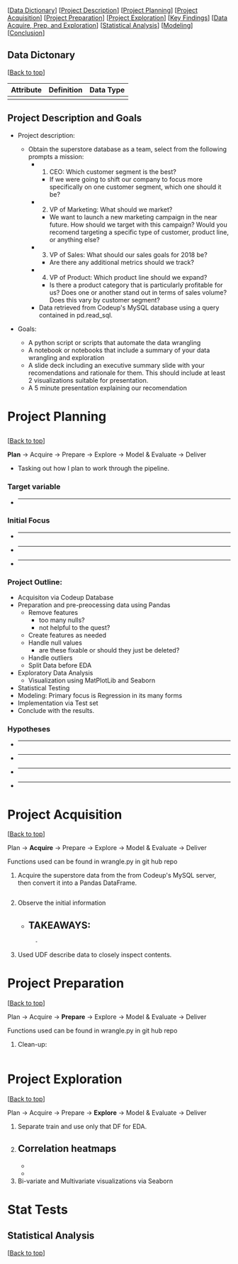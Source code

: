 
[[Data Dictionary](#dictionary)]
[[Project Description](#project_description)]
[[Project Planning](#project_planning)]
[[Project Acquisition](#project_acquisition)]
[[Project Preparation](#project_preparation)]
[[Project Exploration](#project_exploration)]
[[Key Findings](#findings)]
[[Data Acquire, Prep, and Exploration](#wrangle)]
[[Statistical Analysis](#stats)]
[[Modeling](#model)]
[[Conclusion](#conclusion)]


## Data Dictonary
<a name="dictionary"></a>
[[Back to top](#top)]

| Attribute | Definition | Data Type |
| ----- | ----- | ----- |
|  |  |  |  

## Project Description and Goals
<a name="project_description"></a>

- Project description:
    - Obtain the superstore database as a team, select from the following prompts a mission:
        - 1. CEO: Which customer segment is the best? 
            - If we were going to shift our company to focus more specifically on one customer segment, which one should it be?
        - 2. VP of Marketing: What should we market?
            - We want to launch a new marketing campaign in the near future. How should we target with this campaign? Would you recomend targeting a specific type of customer, product line, or anything else?
        - 3. VP of Sales: What should our sales goals for 2018 be?
            - Are there any additional metrics should we track?
        - 4. VP of Product: Which product line should we expand?
            - Is there a product category that is particularly profitable for us? Does one or another stand out in terms of sales volume? Does this vary by customer segment?
        - Data retrieved from Codeup's MySQL database using a query contained in pd.read_sql.

- Goals:
    - A python script or scripts that automate the data wrangling
    - A notebook or notebooks that include a summary of your data wrangling and exploration
    - A slide deck including an executive summary slide with your recomendations and rationale for them. This should include at least 2 visualizations suitable for presentation.
    - A 5 minute presentation explaining our recomendation


# Project Planning
## <a name="project_planning"></a>
[[Back to top](#top)]

 **Plan** -> Acquire -> Prepare -> Explore -> Model & Evaluate -> Deliver

- Tasking out how I plan to work through the pipeline.

### Target variable
- ____

### Initial Focus
- _____
- _____
- _____


### Project Outline:
- Acquisiton via Codeup Database
- Preparation and pre-preocessing data using Pandas
    - Remove features
        - too many nulls?
        - not helpful to the quest?
    - Create features as needed
    - Handle null values
        - are these fixable or should they just be deleted?
    - Handle outliers
    - Split Data before EDA
- Exploratory Data Analysis
     - Visualization using MatPlotLib and Seaborn
- Statistical Testing
- Modeling: Primary focus is Regression in its many forms 
- Implementation via Test set
- Conclude with the results.

### Hypotheses
- ________
- ________
- ________
- ________

# Project Acquisition
<a name="project_acquisition"></a>
[[Back to top](#top)]

 Plan -> **Acquire** -> Prepare -> Explore -> Model & Evaluate -> Deliver

Functions used can be found in wrangle.py in git hub repo

1. Acquire the superstore data from the from Codeup's MySQL server, then convert it into a Pandas DataFrame.
```

```

2. Observe the initial information
    - TAKEAWAYS:
        -  
            - 
3. Used UDF describe data to closely inspect contents.


# Project Preparation
<a name="project_preparation"></a>
[[Back to top](#top)]

 Plan -> Acquire -> **Prepare** -> Explore -> Model & Evaluate -> Deliver

Functions used can be found in wrangle.py in git hub repo

1. Clean-up:
```

```

# Project Exploration
<a name="project_exploration"></a>
[[Back to top](#top)]

 Plan -> Acquire -> Prepare -> **Explore** -> Model & Evaluate -> Deliver

1. Separate train and use only that DF for EDA.
2. Correlation heatmaps 
    - 
    - 
    - 
3. Bi-variate and Multivariate visualizations via Seaborn


# Stat Tests
## <a name="stats"></a>Statistical Analysis
[[Back to top](#top)]
